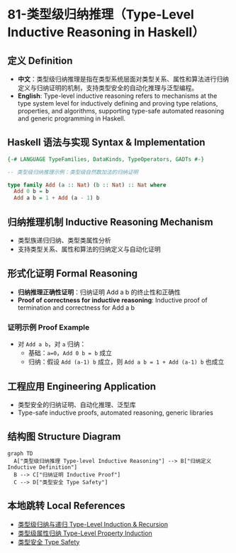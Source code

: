 # 81-类型级归纳推理（Type-Level Inductive Reasoning in Haskell）

## 定义 Definition

- **中文**：类型级归纳推理是指在类型系统层面对类型关系、属性和算法进行归纳定义与归纳证明的机制，支持类型安全的自动化推理与泛型编程。
- **English**: Type-level inductive reasoning refers to mechanisms at the type system level for inductively defining and proving type relations, properties, and algorithms, supporting type-safe automated reasoning and generic programming in Haskell.

## Haskell 语法与实现 Syntax & Implementation

```haskell
{-# LANGUAGE TypeFamilies, DataKinds, TypeOperators, GADTs #-}

-- 类型级归纳推理示例：类型级自然数加法的归纳证明

type family Add (a :: Nat) (b :: Nat) :: Nat where
  Add 0 b = b
  Add a b = 1 + Add (a - 1) b
```

## 归纳推理机制 Inductive Reasoning Mechanism

- 类型族递归归纳、类型类属性分析
- 支持类型关系、属性和算法的归纳定义与自动化证明

## 形式化证明 Formal Reasoning

- **归纳推理正确性证明**：归纳证明 Add a b 的终止性和正确性
- **Proof of correctness for inductive reasoning**: Inductive proof of termination and correctness for Add a b

### 证明示例 Proof Example

- 对 `Add a b`，对 `a` 归纳：
  - 基础：`a=0`，`Add 0 b = b` 成立
  - 归纳：假设 `Add (a-1) b` 成立，则 `Add a b = 1 + Add (a-1) b` 也成立

## 工程应用 Engineering Application

- 类型安全的归纳证明、自动化推理、泛型库
- Type-safe inductive proofs, automated reasoning, generic libraries

## 结构图 Structure Diagram

```mermaid
graph TD
  A["类型级归纳推理 Type-level Inductive Reasoning"] --> B["归纳定义 Inductive Definition"]
  B --> C["归纳证明 Inductive Proof"]
  C --> D["类型安全 Type Safety"]
```

## 本地跳转 Local References

- [类型级归纳与递归 Type-Level Induction & Recursion](../23-Type-Level-Induction/01-Type-Level-Induction-in-Haskell.md)
- [类型级属性归纳 Type-Level Property Induction](../48-Type-Level-Property-Induction/01-Type-Level-Property-Induction-in-Haskell.md)
- [类型安全 Type Safety](../14-Type-Safety/01-Type-Safety-in-Haskell.md)
